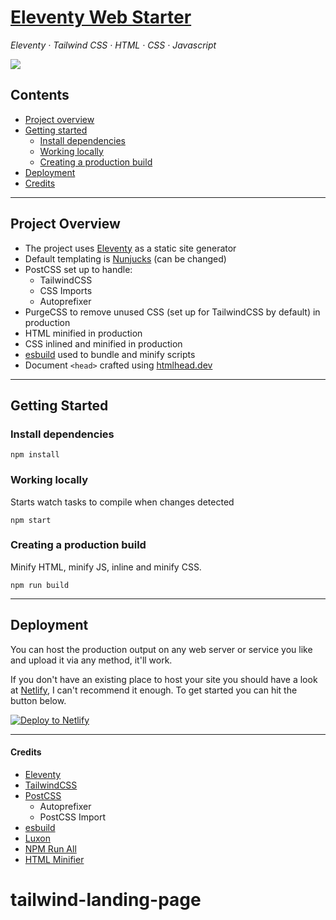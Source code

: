 <h1><a href="https://eleventywebstarter.netlify.app"><strong>Eleventy Web Starter</strong></a></h1>

<em>Eleventy · Tailwind CSS · HTML · CSS · Javascript</em>

<a href="https://app.netlify.com/sites/eleventywebstarter/deploys"><img src="https://api.netlify.com/api/v1/badges/27819fce-1c2b-4f30-ab30-5c0769f9734e/deploy-status"></a>

## Contents

- [Project overview](#project-overview)
- [Getting started](#getting-started)
  - [Install dependencies](#install-dependencies)
  - [Working locally](#working-locally)
  - [Creating a production build](#creating-a-production-build)
- [Deployment](#deployment)
- [Credits](#credits)

---

## Project Overview

- The project uses [Eleventy](https://11ty.dev) as a static site generator
- Default templating is [Nunjucks](https://mozilla.github.io/nunjucks/) (can be changed)
- PostCSS set up to handle:
  - TailwindCSS
  - CSS Imports
  - Autoprefixer
- PurgeCSS to remove unused CSS (set up for TailwindCSS by default) in production
- HTML minified in production
- CSS inlined and minified in production
- [esbuild](https://esbuild.github.io/) used to bundle and minify scripts
- Document `<head>` crafted using [htmlhead.dev](https://htmlhead.dev)

---

## Getting Started

### Install dependencies

```
npm install
```

### Working locally

Starts watch tasks to compile when changes detected

```
npm start
```

### Creating a production build

Minify HTML, minify JS, inline and minify CSS.

```
npm run build
```

---

## Deployment

You can host the production output on any web server or service you like and upload it via any method, it'll work.

If you don't have an existing place to host your site you should have a look at [Netlify](https://www.netlify.com), I can't recommend it enough. To get started you can hit the button below.

[![Deploy to Netlify](https://www.netlify.com/img/deploy/button.svg)](https://app.netlify.com/start/deploy?repository=https://github.com/chrissy-dev/eleventy-web-starter)

---

#### Credits

- [Eleventy](https://11ty.dev)
- [TailwindCSS](https://tailwindcss.com/)
- [PostCSS](https://github.com/postcss)
  - Autoprefixer
  - PostCSS Import
- [esbuild](https://esbuild.github.io/)
- [Luxon](https://moment.github.io/luxon/)
- [NPM Run All](https://www.npmjs.com/package/npm-run-all)
- [HTML Minifier](https://www.npmjs.com/package/html-minifier)
# tailwind-landing-page
